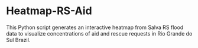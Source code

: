 # Heatmap-RS-Aid
This Python script generates an interactive heatmap from Salva RS flood data to visualize concentrations of aid and rescue requests in Rio Grande do Sul Brazil.
